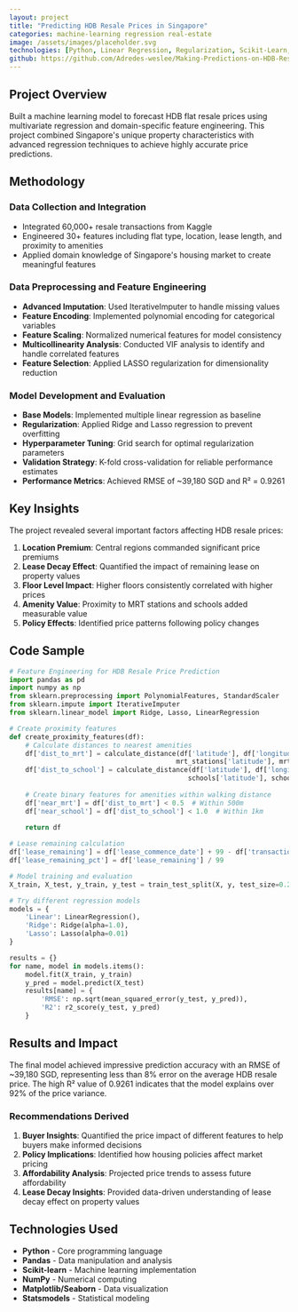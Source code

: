 ```yaml
---
layout: project
title: "Predicting HDB Resale Prices in Singapore"
categories: machine-learning regression real-estate
image: /assets/images/placeholder.svg
technologies: [Python, Linear Regression, Regularization, Scikit-Learn, Pandas, Feature Engineering]
github: https://github.com/Adredes-weslee/Making-Predictions-on-HDB-Resale-Price
---
```


## Project Overview

Built a machine learning model to forecast HDB flat resale prices using multivariate regression and domain-specific feature engineering. This project combined Singapore's unique property characteristics with advanced regression techniques to achieve highly accurate price predictions.

## Methodology

### Data Collection and Integration
- Integrated 60,000+ resale transactions from Kaggle
- Engineered 30+ features including flat type, location, lease length, and proximity to amenities
- Applied domain knowledge of Singapore's housing market to create meaningful features

### Data Preprocessing and Feature Engineering
- **Advanced Imputation**: Used IterativeImputer to handle missing values
- **Feature Encoding**: Implemented polynomial encoding for categorical variables
- **Feature Scaling**: Normalized numerical features for model consistency
- **Multicollinearity Analysis**: Conducted VIF analysis to identify and handle correlated features
- **Feature Selection**: Applied LASSO regularization for dimensionality reduction

### Model Development and Evaluation
- **Base Models**: Implemented multiple linear regression as baseline
- **Regularization**: Applied Ridge and Lasso regression to prevent overfitting
- **Hyperparameter Tuning**: Grid search for optimal regularization parameters
- **Validation Strategy**: K-fold cross-validation for reliable performance estimates
- **Performance Metrics**: Achieved RMSE of ~39,180 SGD and R² = 0.9261

## Key Insights

The project revealed several important factors affecting HDB resale prices:

1. **Location Premium**: Central regions commanded significant price premiums
2. **Lease Decay Effect**: Quantified the impact of remaining lease on property values
3. **Floor Level Impact**: Higher floors consistently correlated with higher prices
4. **Amenity Value**: Proximity to MRT stations and schools added measurable value
5. **Policy Effects**: Identified price patterns following policy changes

## Code Sample

```python
# Feature Engineering for HDB Resale Price Prediction
import pandas as pd
import numpy as np
from sklearn.preprocessing import PolynomialFeatures, StandardScaler
from sklearn.impute import IterativeImputer
from sklearn.linear_model import Ridge, Lasso, LinearRegression

# Create proximity features
def create_proximity_features(df):
    # Calculate distances to nearest amenities
    df['dist_to_mrt'] = calculate_distance(df['latitude'], df['longitude'], 
                                          mrt_stations['latitude'], mrt_stations['longitude'])
    df['dist_to_school'] = calculate_distance(df['latitude'], df['longitude'],
                                             schools['latitude'], schools['longitude'])
    
    # Create binary features for amenities within walking distance
    df['near_mrt'] = df['dist_to_mrt'] < 0.5  # Within 500m
    df['near_school'] = df['dist_to_school'] < 1.0  # Within 1km
    
    return df

# Lease remaining calculation
df['lease_remaining'] = df['lease_commence_date'] + 99 - df['transaction_year']
df['lease_remaining_pct'] = df['lease_remaining'] / 99

# Model training and evaluation
X_train, X_test, y_train, y_test = train_test_split(X, y, test_size=0.2, random_state=42)

# Try different regression models
models = {
    'Linear': LinearRegression(),
    'Ridge': Ridge(alpha=1.0),
    'Lasso': Lasso(alpha=0.01)
}

results = {}
for name, model in models.items():
    model.fit(X_train, y_train)
    y_pred = model.predict(X_test)
    results[name] = {
        'RMSE': np.sqrt(mean_squared_error(y_test, y_pred)),
        'R2': r2_score(y_test, y_pred)
    }
```

## Results and Impact

The final model achieved impressive prediction accuracy with an RMSE of ~39,180 SGD, representing less than 8% error on the average HDB resale price. The high R² value of 0.9261 indicates that the model explains over 92% of the price variance.

### Recommendations Derived
1. **Buyer Insights**: Quantified the price impact of different features to help buyers make informed decisions
2. **Policy Implications**: Identified how housing policies affect market pricing
3. **Affordability Analysis**: Projected price trends to assess future affordability
4. **Lease Decay Insights**: Provided data-driven understanding of lease decay effect on property values

## Technologies Used
- **Python** - Core programming language
- **Pandas** - Data manipulation and analysis
- **Scikit-learn** - Machine learning implementation
- **NumPy** - Numerical computing
- **Matplotlib/Seaborn** - Data visualization
- **Statsmodels** - Statistical modeling
